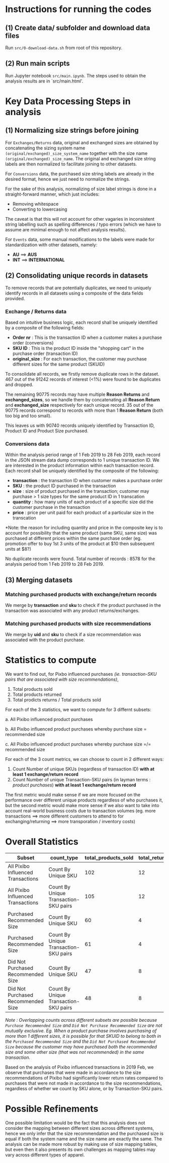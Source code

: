 # Instructions for running the codes

## (1) Create data/ subfolder and download data files

Run `src/0-download-data.sh` from root of this repository.


## (2) Run main scripts

Run Jupyter notebook `src/main.ipynb`. The steps used to obtain the analysis results are in `src/main.html'.


# Key Data Processing Steps in analysis


## (1) Normalizing size strings before joining

For `Exchanges/Returns` data, original and exchanged sizes are obtained by concatenating the sizing system name `(original/exchanged)_size_system_name` together with the size name `(original/exchanged)_size_name`. The original and exchanged size string labels are then normalized to facilitate joining to other datasets.

For `Conversions` data, the purchased size string labels are already in the desired format, hence we just need to normalize the strings.

For the sake of this analysis, normalizing of size label strings is done in a straight-forward manner, which just includes:

* Removing whitespace
* Converting to lowercasing

The caveat is that this will not account for other vagaries in inconsistent string labelling such as spelling differences / typo errors (which we have to assume are minimal enough to not affect analysis results).

For `Events` data, some manual modifications to the labels were made for standardization with other datasets, namely:

* **AU** ==> **AUS** 
* **INT** ==> **INTERNATIONAL**

## (2) Consolidating unique records in datasets

To remove records that are potentially duplicates, we need to uniquely identify records in all datasets using a composite of the data fields provided.

### Exchange / Returns data

Based on intuitive business logic, each record shall be uniquely identified by a composite of the following fields:

- **Order nr** : This is the transaction ID when a customer makes a purchase order (conversions)
- **SKU ID** : This is the product ID inside the "shopping cart" in the purchase order (transaction ID)
- **original_size** : For each transaction, the customer may purchase different sizes for the same product (SKUID)

To consolidate all records, we firstly remove duplicate rows in the dataset. 467 out of the 91242 records of interest (<1%) were found to be duplicates and dropped. 

The remaining 90775 records may have multiple **Reason Returns** and **exchanged_sizes**, so we handle them by concatenating all **Reason Return** and **exchanged_size** respectively for each unique record. 35 out of the 90775 records correspond to records with more than 1 **Reason Return** (both too big and too small).

This leaves us with 90740 records uniquely identified by Transaction ID, Product ID and Product Size purchased.


### Conversions data

Within the analysis period range of 1 Feb 2019 to 28 Feb 2019, each record in the JSON stream data dump corresponds to 1 unique transaction ID. We are interested in the product information within each transaction record. Each record shall be uniquely identified by the composite of the following:

- **transaction** : the transaction ID when customer makes a purchase order
- **SKU** : the product ID purchased in the transaction
- **size** : size of product purchased in the transaction; customer may purchase > 1 size types for the same product ID in 1 transcation
- **quantity** : how many units of each product of a specific size did the customer purchase in the transaction
- **price** : price per unit paid for each product of a particular size in the transcation

*Note: the reason for including quantity and price in the composite key is to account for possibility that the same product (same SKU, same size) was purchased at different prices within the same purchase order (eg. promotion offer to buy 1st 3 units of the product at $10 then subsequent units at $8?) 

No duplicate records were found. Total number of records : 8578 for the analysis period from 1 Feb 2019 to 28 Feb 2019.



## (3) Merging datasets


### Matching purchased products with exchange/return records

We merge by **transaction** and **sku** to check if the product purchased in the transaction was associated with any product returns/exchanges.

### Matching purchased products with size recommendations

We merge by **uid** and **sku** to check if a size recommendation was associated with the product purchase.


# Statistics to compute


We want to find out, for Pixbo influenced purchases *(ie. transaction-SKU pairs that are associated with size recommendations)*, 

1. Total products sold
2. Total products returned
3. Total prodicts returns / Total products sold

For each of the 3 statistics, we want to compute for 3 differnt subsets:

a. All Pixibo influenced product purchases

b. All Pixibo influenced product purchases whereby purchase size = recommended size

c. All Pixibo influenced product purchases whereby purchase size =/= recommended size


For each of the 3 count metrics, we can choose to count in 2 different ways:
    
1. Count Number of unique SKUs (regardless of transaction ID) **with at least 1 exchange/return record**
2. Count Number of unique Transaction-SKU pairs (in layman terms : *product purchases*) **with at least 1 exchange/return record**




The first metric would make sense if we are more focused on the performance over different unique products regardless of who purchases it, but the second metric would make more sense if we also want to take into account real-world business costs due to transaction volumes (eg. more transactions ==> more different customers to attend to for exchanging/returning ==> more transporation / inventory costs) 



# Overall Statistics

| Subset | count_type | total_products_sold | total_returns | return_rate |
|-------|---------------------------------------|---------------------|---------------|-------------|
| All Pixibo Influenced Transactions | Count By Unique SKU | 102 | 12 | 0.117647 |
| All Pixibo Influenced Transactions | Count By Unique Transaction-SKU pairs | 105 | 12 | 0.114286 |
| Purchased Recommended Size | Count By Unique SKU | 60 | 4 | 0.066667 |
| Purchased Recommended Size | Count By Unique Transaction-SKU pairs | 61 | 4 | 0.065574 |
| Did Not Purchased Recommended Size | Count By Unique SKU | 47 | 8 | 0.170213 |
| Did Not Purchased Recommended Size | Count By Unique Transaction-SKU pairs | 48 | 8 | 0.166667 |


*Note : Overlapping counts across different subsets are possible because `Purchase Recommended Size` and `Did Not Purchase Recommended Size` are not mutually exclusive. Eg. When a product purchase involves purchasing of more than 1 different sizes, it is possible for that SKUID to belong to both in the `Purchased Recommended Size` and the `Did Not Purchased Recommended Size` because the customer may have purchased both the recommended size and some other size (that was not recommended) in the same transaction.*

Based on the analysis of Pixibo influenced transactions in 2019 Feb, we observe that purchases that were made in accordance to the size recommendations of Pixibo had significantly lower return rates compared to purchases that were not made in accordance to the size recommendations, regardless of whether we count by SKU alone, or by Transaction-SKU pairs.

# Possible Refinements

One possible limitation would be the fact that this analysis does not consider the mapping between different sizes across
different systems, hence we only infer that the size recommendation and the purchased size is equal if both the system name and the size name are exactly the same. The analysis can be made more robust by making use of size mapping tables, but even then it also presents its own challenges as mapping tables may vary across different types of apparel.










